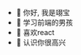 - 👋 你好, 我是翊宝
- 👀 学习前端的男孩
- 🌱 喜欢react
- 💞️ 认识你很高兴

<!---
eBaby-C/eBaby-C is a ✨ special ✨ repository because its `README.md` (this file) appears on your GitHub profile.
You can click the Preview link to take a look at your changes.
--->
